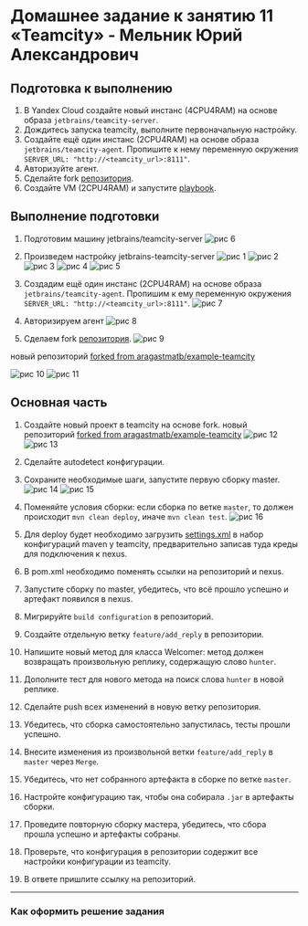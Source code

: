 # Домашнее задание к занятию 11 «Teamcity» - Мельник Юрий Александрович

## Подготовка к выполнению

1. В Yandex Cloud создайте новый инстанс (4CPU4RAM) на основе образа `jetbrains/teamcity-server`.
2. Дождитесь запуска teamcity, выполните первоначальную настройку.
3. Создайте ещё один инстанс (2CPU4RAM) на основе образа `jetbrains/teamcity-agent`. Пропишите к нему переменную окружения `SERVER_URL: "http://<teamcity_url>:8111"`.
4. Авторизуйте агент.
5. Сделайте fork [репозитория](https://github.com/aragastmatb/example-teamcity).
6. Создайте VM (2CPU4RAM) и запустите [playbook](./infrastructure).

## Выполнение подготовки 
1. Подготовим машину jetbrains/teamcity-server
 ![рис 6](https://github.com/ysatii/teamcity/blob/main/img/img_6.jpg)

2. Произведем настройку jetbrains-teamcity-server
 ![рис 1](https://github.com/ysatii/teamcity/blob/main/img/img_1.jpg)
 ![рис 2](https://github.com/ysatii/teamcity/blob/main/img/img_2.jpg)
 ![рис 3](https://github.com/ysatii/teamcity/blob/main/img/img_3.jpg)
 ![рис 4](https://github.com/ysatii/teamcity/blob/main/img/img_4.jpg)
 ![рис 5](https://github.com/ysatii/teamcity/blob/main/img/img_5.jpg)

3. Создадим ещё один инстанс (2CPU4RAM) на основе образа `jetbrains/teamcity-agent`. Пропишим к ему переменную окружения `SERVER_URL: "http://<teamcity_url>:8111"`.
 ![рис 7](https://github.com/ysatii/teamcity/blob/main/img/img_7.jpg)

4. Авторизируем агент
 ![рис 8](https://github.com/ysatii/teamcity/blob/main/img/img_8.jpg)

5. Сделаем fork [репозитория](https://github.com/aragastmatb/example-teamcity).
 ![рис 9](https://github.com/ysatii/teamcity/blob/main/img/img_9.jpg)

 новый репозиторий [forked from aragastmatb/example-teamcity](https://github.com/ysatii/example-teamcity)
 


 ![рис 10](https://github.com/ysatii/teamcity/blob/main/img/img_10.jpg)
 ![рис 11](https://github.com/ysatii/teamcity/blob/main/img/img_11.jpg)



## Основная часть

1. Создайте новый проект в teamcity на основе fork.
 новый репозиторий [forked from aragastmatb/example-teamcity](https://github.com/ysatii/example-teamcity)
 ![рис 12](https://github.com/ysatii/teamcity/blob/main/img/img_12.jpg)
 ![рис 13](https://github.com/ysatii/teamcity/blob/main/img/img_13.jpg)
2. Сделайте autodetect конфигурации.
 

3. Сохраните необходимые шаги, запустите первую сборку master.
 ![рис 14](https://github.com/ysatii/teamcity/blob/main/img/img_14.jpg)
 ![рис 15](https://github.com/ysatii/teamcity/blob/main/img/img_15.jpg)

4. Поменяйте условия сборки: если сборка по ветке `master`, то должен происходит `mvn clean deploy`, иначе `mvn clean test`.
 ![рис 16](https://github.com/ysatii/teamcity/blob/main/img/img_16.jpg)

5. Для deploy будет необходимо загрузить [settings.xml](./teamcity/settings.xml) в набор конфигураций maven у teamcity, предварительно записав туда креды для подключения к nexus.
6. В pom.xml необходимо поменять ссылки на репозиторий и nexus.
7. Запустите сборку по master, убедитесь, что всё прошло успешно и артефакт появился в nexus.
8. Мигрируйте `build configuration` в репозиторий.
9. Создайте отдельную ветку `feature/add_reply` в репозитории.
10. Напишите новый метод для класса Welcomer: метод должен возвращать произвольную реплику, содержащую слово `hunter`.
11. Дополните тест для нового метода на поиск слова `hunter` в новой реплике.
12. Сделайте push всех изменений в новую ветку репозитория.
13. Убедитесь, что сборка самостоятельно запустилась, тесты прошли успешно.
14. Внесите изменения из произвольной ветки `feature/add_reply` в `master` через `Merge`.
15. Убедитесь, что нет собранного артефакта в сборке по ветке `master`.
16. Настройте конфигурацию так, чтобы она собирала `.jar` в артефакты сборки.
17. Проведите повторную сборку мастера, убедитесь, что сбора прошла успешно и артефакты собраны.
18. Проверьте, что конфигурация в репозитории содержит все настройки конфигурации из teamcity.
19. В ответе пришлите ссылку на репозиторий.

---

### Как оформить решение задания
